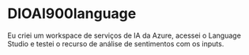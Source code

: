# DIOAI900language

Eu criei um workspace de serviços de IA da Azure, acessei o Language Studio e testei o recurso de análise de sentimentos com os inputs.
